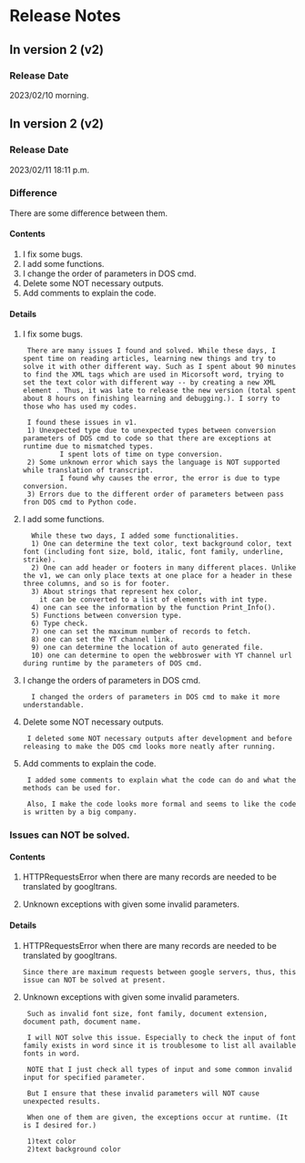 # Release Notes
## In version 2 (v2)
### Release Date
2023/02/10 morning.

## In version 2 (v2)
### Release Date
2023/02/11 18:11 p.m.

### Difference
There are some difference between them.
#### Contents
1. I fix some bugs. 
2. I add some functions.
3. I change the order of parameters in DOS cmd.
4. Delete some NOT necessary outputs.
5. Add comments to explain the code.
#### Details
1. I fix some bugs.

        There are many issues I found and solved. While these days, I spent time on reading articles, learning new things and try to solve it with other different way. Such as I spent about 90 minutes to find the XML tags which are used in Micorsoft word, trying to set the text color with different way -- by creating a new XML element . Thus, it was late to release the new version (total spent about 8 hours on finishing learning and debugging.). I sorry to those who has used my codes.
        
        I found these issues in v1.
        1) Unexpected type due to unexpected types between conversion parameters of DOS cmd to code so that there are exceptions at runtime due to mismatched types.
                I spent lots of time on type conversion.
        2) Some unknown error which says the language is NOT supported while translation of transcript. 
                I found why causes the error, the error is due to type conversion.
        3) Errors due to the different order of parameters between pass fron DOS cmd to Python code.
        
2. I add some functions.
                
         While these two days, I added some functionalities.
         1) One can determine the text color, text background color, text font (including font size, bold, italic, font family, underline, strike).
         2) One can add header or footers in many different places. Unlike the v1, we can only place texts at one place for a header in these three columns, and so is for footer.
         3) About strings that represent hex color, 
           it can be converted to a list of elements with int type.
         4) one can see the information by the function Print_Info().
         5) Functions between conversion type.
         6) Type check.
         7) one can set the maximum number of records to fetch.
         8) one can set the YT channel link.
         9) one can determine the location of auto generated file.
         10) one can determine to open the webbroswer with YT channel url during runtime by the parameters of DOS cmd.
     
4. I change the orders of parameters in DOS cmd.
                
         I changed the orders of parameters in DOS cmd to make it more understandable.
         
5. Delete some NOT necessary outputs.
        
        I deleted some NOT necessary outputs after development and before releasing to make the DOS cmd looks more neatly after running.
     
        
7. Add comments to explain the code.
        
        I added some comments to explain what the code can do and what the methods can be used for. 
        
        Also, I make the code looks more formal and seems to like the code is written by a big company.

### Issues can NOT be solved.
#### Contents
1. HTTPRequestsError when there are many records are needed to be translated by googltrans.

2. Unknown exceptions with given some invalid parameters.
 
#### Details 
1. HTTPRequestsError when there are many records are needed to be translated by googltrans.
       
       Since there are maximum requests between google servers, thus, this issue can NOT be solved at present.
       
2. Unknown exceptions with given some invalid parameters.
        
        Such as invalid font size, font family, document extension, document path, document name.
  
        I will NOT solve this issue. Especially to check the input of font family exists in word since it is troublesome to list all available fonts in word. 
        
        NOTE that I just check all types of input and some common invalid input for specified parameter.
        
        But I ensure that these invalid parameters will NOT cause unexpected results.
        
        When one of them are given, the exceptions occur at runtime. (It is I desired for.)
        
        1)text color
        2)text background color
